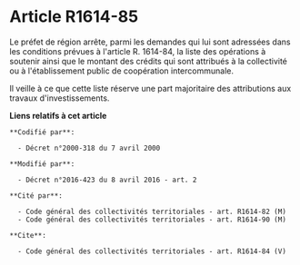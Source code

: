 # Article R1614-85

Le préfet de région arrête, parmi les demandes qui lui sont adressées dans les conditions prévues à l'article R. 1614-84, la
liste des opérations à soutenir ainsi que le montant des crédits qui sont attribués à la collectivité ou à l'établissement
public de coopération intercommunale. 

Il veille à ce que cette liste réserve une part majoritaire des attributions aux travaux d'investissements.

**Liens relatifs à cet article**

	**Codifié par**:

	  - Décret n°2000-318 du 7 avril 2000

	**Modifié par**:

	  - Décret n°2016-423 du 8 avril 2016 - art. 2

	**Cité par**:

	  - Code général des collectivités territoriales - art. R1614-82 (M)
	  - Code général des collectivités territoriales - art. R1614-90 (M)

	**Cite**:

	  - Code général des collectivités territoriales - art. R1614-84 (V)
